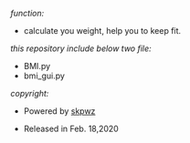 *function:*
+ calculate you weight, help you to keep fit.

*this repository include below two file:*

+ BMI.py
+ bmi\_gui.py



*copyright:*

+ Powered by [skpwz](http://skpwz.com)

+ Released in Feb. 18,2020

